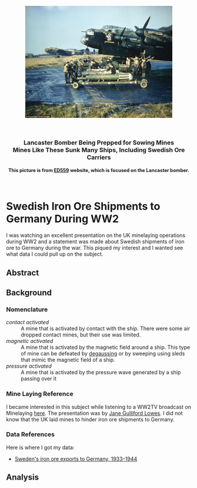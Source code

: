 <p align="center">
  <img src="Images/ad-prune-sea-mines_orig.jpg" width="400" >
</p>
<br>
<h3 align=center>Lancaster Bomber Being Prepped for Sowing Mines<br>Mines Like These Sunk Many Ships, Including Swedish Ore Carriers</h2>
<h4 align=center style="font-size:0.8rem">This picture is from <a href="https://www.lancaster-ed559.co.uk/raf-gardening-operations-during-the-second-world-war.html">ED559</a> website, which is focused on the Lancaster bomber.</h3>
<br>

# Swedish Iron Ore Shipments to Germany During WW2

I was watching an excellent presentation on the UK minelaying operations during WW2 and a statement was made about Swedish shipments of iron ore to Germany during the war. This piqued my interest and I wanted see what data I could pull up on the subject.

## Abstract

## Background

### Nomenclature

<dl>
<dt style="font-style:italic">contact activated</dt>
<dd>A mine that is activated by contact with the ship. There were some air dropped contact mines, but their use was limited.</dd>
<dt style="font-style:italic">magnetic activated</dt>
<dd>A mine that is activated by the magnetic field around a ship. This type of mine can be defeated by <a href="https://en.wikipedia.org/wiki/Degaussing">degaussing</a> or by sweeping using sleds that mimic the magnetic field of a ship.</dd>
<dt style="font-style:italic">pressure activated</dt>
<dd>A mine that is activated by the pressure wave generated by a ship passing over it</dd>
</dl>

### Mine Laying Reference

I became interested in this subject while listening to a WW2TV broadcast on Minelaying [here]([https://www.youtube.com/live/8g2pL25W3x0?feature=share). The presentation was by [Jane Gulliford Lowes](https://www.justcuriousjane.com/store-buy-books/ABOVE-US-THE-STARS-p191664106). I did not know that the UK laid mines to hinder iron ore shipments to Germany.

### Data References

Here is where I got my data:

- [Sweden's iron ore exports to Germany, 1933–1944](./References/Sweden%20s%20iron%20ore%20exports%20to%20Germany%201933%201944.pdf)

## Analysis
